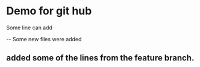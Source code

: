 # Demo for git hub

Some line can add

-- Some new files were added

## added some of the lines from the feature branch.